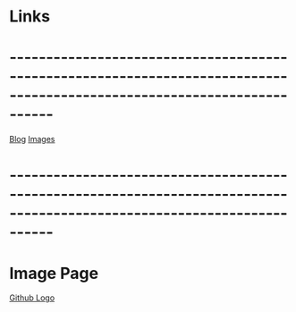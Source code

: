 # **Links**
# **------------------------------------------------------------------------------------------------------------------------**
[Blog](https://bio.shadowsynth.xy)
[Images](https://bio.shadowsynth.xyz/images.html)

# **------------------------------------------------------------------------------------------------------------------------**

# **Image Page**

[Github Logo](http://anatomyandphysiologyi.com/wp-content/uploads/2013/05/organsystem.jpg)
